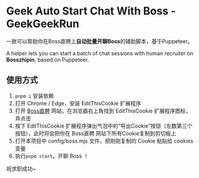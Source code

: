 # Geek Auto Start Chat With Boss - GeekGeekRun

一款可以帮助你在Boss直聘上**自动批量开聊Boss**的辅助脚本，基于Puppeteer。

A helper lets you can start a batch of chat sessions with human recruiter on **Bosszhipin**, based on Puppeteer.

## 使用方式
1. `pnpm i` 安装依赖
1. 打开 Chrome / Edge，安装 EditThisCookie 扩展程序
1. 打开 [Boss直聘](https://www.zhipin.com) 网站，在浏览器右上角找到 EditThisCookie 扩展程序图标，并点击
1. 按下 EditThisCookie 扩展程序弹出气泡中的“导出Cookie”按钮（左数第三个按钮），此时将会把你在 Boss直聘 网站下所有Cookie复制到剪切板上
1. 打开本项目中 config/boss.mjs 文件，把刚刚复制的 Cookie 粘贴给 cookies 变量
1. 执行`pnpm start`。开聊 Boss ！

祝求职成功~
